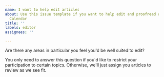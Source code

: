 ```yaml
---
name: I want to help edit articles
about: Use this issue template if you want to help edit and proofread articles for the Perl Advent
  Calendar
title: ''
labels: editor
assignees: ''

---
```


Are there any areas in particular you feel you'd be well suited to edit?

You only need to answer this question if you'd like to restrict your
participation to certain topics. Otherwise, we'll just assign you articles to
review as we see fit.
